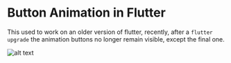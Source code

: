 # Button Animation in Flutter
This used to work on an older version of flutter, recently, after a `flutter upgrade` the 
animation buttons no longer remain visible, except the final one. 

![alt text](https://github.com/abarrafo/flutter_button_animation/img/screen.gif "Logo Title Text 1")
